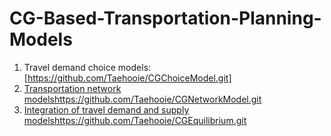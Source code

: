 # CG-Based-Transportation-Planning-Models

1. Travel demand choice models: [https://github.com/Taehooie/CGChoiceModel.git]
2. [Transportation network models](https://github.com/Taehooie/CGNetworkModel.git)https://github.com/Taehooie/CGNetworkModel.git
3. [Integration of travel demand and supply models](https://github.com/Taehooie/CGEquilibrium.git)https://github.com/Taehooie/CGEquilibrium.git
